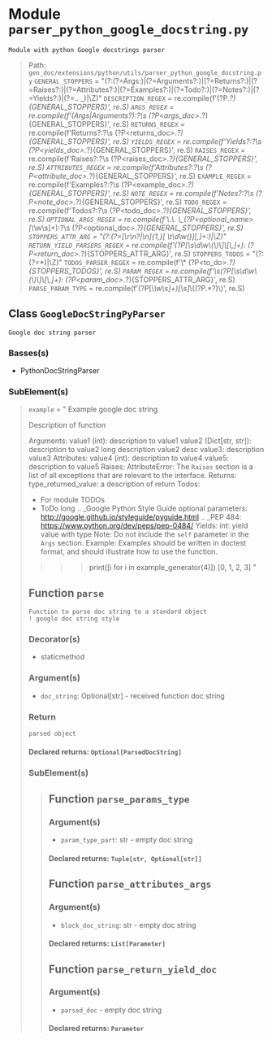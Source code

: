 # Module `parser_python_google_docstring.py`
```text
Module with python Google docstrings parser
```

> Path: `gen_doc/extensions/python/utils/parser_python_google_docstring.py`
`GENERAL_STOPPERS` = "(?:(?=Args:)|(?=Arguments?:)|(?=Returns?:)|(?=Raises?:)|(?=Attributes?:)|(?=Examples?:)|(?=Todo?:)|(?=Notes?:)|(?=Yields?:)|(?=\.\. \_)|\Z)"
`DESCRIPTION_REGEX` = re.compile(f'(?P<description>.*?){GENERAL_STOPPERS}', re.S)
`ARGS_REGEX` = re.compile(f'(Args|Arguments?):?\\s (?P<args_doc>.*?){GENERAL_STOPPERS}', re.S)
`RETURNS_REGEX` = re.compile(f'Returns?:?\\s (?P<returns_doc>.*?){GENERAL_STOPPERS}', re.S)
`YIELDS_REGEX` = re.compile(f'Yields?:?\\s (?P<yields_doc>.*?){GENERAL_STOPPERS}', re.S)
`RAISES_REGEX` = re.compile(f'Raises?:?\\s (?P<raises_doc>.*?){GENERAL_STOPPERS}', re.S)
`ATTRIBUTES_REGEX` = re.compile(f'Attributes?:?\\s (?P<attribute_doc>.*?){GENERAL_STOPPERS}', re.S)
`EXAMPLE_REGEX` = re.compile(f'Examples?:?\\s (?P<example_doc>.*?){GENERAL_STOPPERS}', re.S)
`NOTE_REGEX` = re.compile(f'Notes?:?\\s (?P<note_doc>.*?){GENERAL_STOPPERS}', re.S)
`TODO_REGEX` = re.compile(f'Todos?:?\\s (?P<todo_doc>.*?){GENERAL_STOPPERS}', re.S)
`OPTIONAL_ARGS_REGEX` = re.compile(f'\\.\\. \\_(?P<optional_name>[\\*\\w\\s]+):?\\s (?P<optional_doc>.*?){GENERAL_STOPPERS}', re.S)
`STOPPERS_ATTR_ARG` = "(?:(?=[\r\n?|\n]{1,}[ \t\d\w\(\)\]\[\,]+:)|\Z)"
`RETURN_YIELD_PARSERS_REGEX` = re.compile(f'(?P<type>[\\s\\d\\w\\(\\)\\]\\[\\,]+): (?P<return_doc>.*?){STOPPERS_ATTR_ARG}', re.S)
`STOPPERS_TODOS` = "(?:(?=\*)|\Z)"
`TODOS_PARSER_REGEX` = re.compile(f'\\* (?P<to_do>.*?){STOPPERS_TODOS}', re.S)
`PARAM_REGEX` = re.compile(f'\\s(?P<param>[\\s\\d\\w\\(\\)\\]\\[\\,]+): (?P<param_doc>.*?){STOPPERS_ATTR_ARG}', re.S)
`PARSE_PARAM_TYPE` = re.compile(f'(?P<param>[\\*\\w\\s]+)[\\s]*\\((?P<type>.*?)\\)', re.S)
## Class `GoogleDocStringPyParser`
```text
Google doc string parser
```

### Basses(s)
+ PythonDocStringParser
### SubElement(s)
 > `example` = "
 > Example google doc string
 > 
 > Description of function
 > 
 > Arguments:
 > value1 (int): description to value1
 > value2 (Dict[str, str]): description to value2
 > long description
 > value2 desc
 > value3: description value3
 > Attributes:
 > value4 (int): description to value4
 > value5: description to value5
 > Raises:
 > AttributeError: The ``Raises`` section is a list of all exceptions
 > that are relevant to the interface.
 > Returns:
 > type_returned_value: a description of return
 > Todos:
 > * For module TODOs
 > * ToDo
 > long
 > .. _Google Python Style Guide optional parameters:
 > http://google.github.io/styleguide/pyguide.html
 > .. _PEP 484:
 > https://www.python.org/dev/peps/pep-0484/
 > Yields:
 > int: yield value with type
 > Note:
 > Do not include the `self` parameter in the ``Args`` section.
 > Example:
 > Examples should be written in doctest format, and should illustrate how
 > to use the function.
 > >>> print([i for i in example_generator(4)])
 > [0, 1, 2, 3]
 > "
 > ## Function  `parse`
 > ```text
 > Function to parse doc string to a standard object
 > ! google doc string style
 > ```
 > 
 > ### Decorator(s)
 > + staticmethod
 > ### Argument(s)
 > + `doc_string`: Optional[str] - received function doc string
 > ### Return
 > ```text
 > parsed object
 > ```
 > 
 > #### Declared returns: `Optional[ParsedDocString]`
 > ### SubElement(s)
 > > ## Function  `parse_params_type`
 > > ### Argument(s)
 > > + `param_type_part`: str - empty doc string
 > > #### Declared returns: `Tuple[str, Optional[str]]`
 > > ## Function  `parse_attributes_args`
 > > ### Argument(s)
 > > + `block_doc_string`: str - empty doc string
 > > #### Declared returns: `List[Parameter]`
 > > ## Function  `parse_return_yield_doc`
 > > ### Argument(s)
 > > + `parsed_doc` - empty doc string
 > > #### Declared returns: `Parameter`